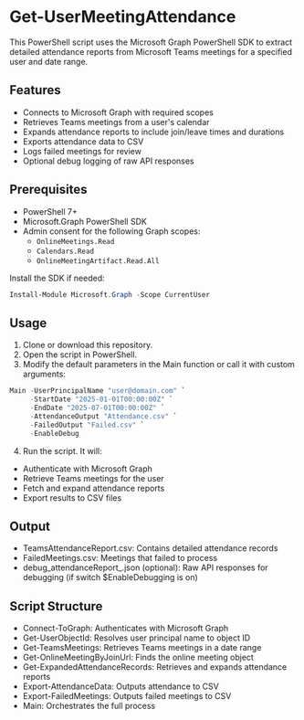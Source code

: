 # Get-UserMeetingAttendance
 This PowerShell script uses the Microsoft Graph PowerShell SDK to extract detailed attendance reports from Microsoft Teams meetings for a specified user and date range.

## Features

- Connects to Microsoft Graph with required scopes
- Retrieves Teams meetings from a user's calendar
- Expands attendance reports to include join/leave times and durations
- Exports attendance data to CSV
- Logs failed meetings for review
- Optional debug logging of raw API responses

## Prerequisites

- PowerShell 7+
- Microsoft.Graph PowerShell SDK
- Admin consent for the following Graph scopes:
  - `OnlineMeetings.Read`
  - `Calendars.Read`
  - `OnlineMeetingArtifact.Read.All`

Install the SDK if needed:

```powershell
Install-Module Microsoft.Graph -Scope CurrentUser
```

## Usage

1. Clone or download this repository.
2. Open the script in PowerShell.
3. Modify the default parameters in the Main function or call it with custom arguments:

```powershell
Main -UserPrincipalName "user@domain.com" `
     -StartDate "2025-01-01T00:00:00Z" `
     -EndDate "2025-07-01T00:00:00Z" `
     -AttendanceOutput "Attendance.csv" `
     -FailedOutput "Failed.csv" `
     -EnableDebug
```

4. Run the script. It will:
 - Authenticate with Microsoft Graph
 - Retrieve Teams meetings for the user
 - Fetch and expand attendance reports
 - Export results to CSV files

## Output

- TeamsAttendanceReport.csv: Contains detailed attendance records
- FailedMeetings.csv: Meetings that failed to process
- debug_attendanceReport_<ID>.json (optional): Raw API responses for debugging (if switch $EnableDebugging is on)

## Script Structure

- Connect-ToGraph: Authenticates with Microsoft Graph
- Get-UserObjectId: Resolves user principal name to object ID
- Get-TeamsMeetings: Retrieves Teams meetings in a date range
- Get-OnlineMeetingByJoinUrl: Finds the online meeting object
- Get-ExpandedAttendanceRecords: Retrieves and expands attendance reports
- Export-AttendanceData: Outputs attendance to CSV
- Export-FailedMeetings: Outputs failed meetings to CSV
- Main: Orchestrates the full process
